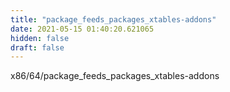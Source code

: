 ```yaml
---
title: "package_feeds_packages_xtables-addons"
date: 2021-05-15 01:40:20.621065
hidden: false
draft: false
---
```


x86/64/package_feeds_packages_xtables-addons

